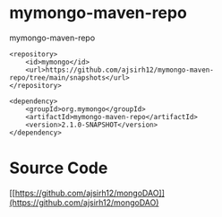 # mymongo-maven-repo
mymongo-maven-repo
```
<repository>
    <id>mymongo</id>
    <url>https://github.com/ajsirh12/mymongo-maven-repo/tree/main/snapshots</url>
</repository>
```

```
<dependency>
    <groupId>org.mymongo</groupId>
    <artifactId>mymongo-maven-repo</artifactId>
    <version>2.1.0-SNAPSHOT</version>
</dependency>
```

# Source Code
[[https://github.com/ajsirh12/mongoDAO]](https://github.com/ajsirh12/mongoDAO)
